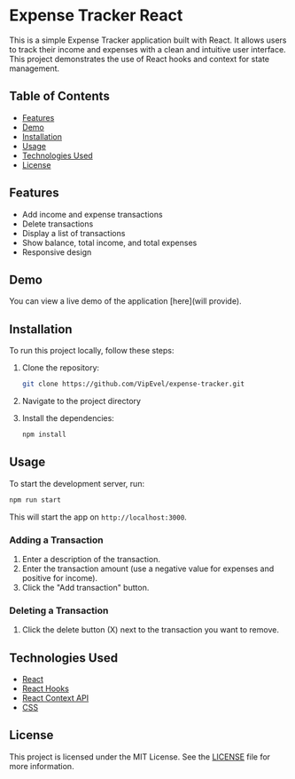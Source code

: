 # Expense Tracker React

This is a simple Expense Tracker application built with React. It allows users to track their income and expenses with a clean and intuitive user interface. This project demonstrates the use of React hooks and context for state management.

## Table of Contents

- [Features](#features)
- [Demo](#demo)
- [Installation](#installation)
- [Usage](#usage)
- [Technologies Used](#technologies-used)
- [License](#license)

## Features

- Add income and expense transactions
- Delete transactions
- Display a list of transactions
- Show balance, total income, and total expenses
- Responsive design

## Demo

You can view a live demo of the application [here](will provide).

## Installation

To run this project locally, follow these steps:

1. Clone the repository:

   ```bash
   git clone https://github.com/VipEvel/expense-tracker.git
   ```

2. Navigate to the project directory

3. Install the dependencies:

   ```bash
   npm install
   ```

## Usage

To start the development server, run:

```bash
npm run start
```

This will start the app on `http://localhost:3000`.

### Adding a Transaction

1. Enter a description of the transaction.
2. Enter the transaction amount (use a negative value for expenses and positive for income).
3. Click the "Add transaction" button.

### Deleting a Transaction

1. Click the delete button (X) next to the transaction you want to remove.

## Technologies Used

- [React](https://reactjs.org/)
- [React Hooks](https://reactjs.org/docs/hooks-intro.html)
- [React Context API](https://reactjs.org/docs/context.html)
- [CSS](https://developer.mozilla.org/en-US/docs/Web/CSS)

## License

This project is licensed under the MIT License. See the [LICENSE](LICENSE) file for more information.
